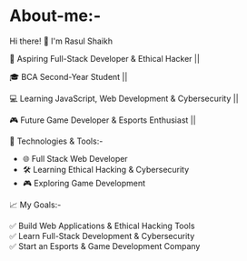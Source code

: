 # About-me:-

 Hi there! 👋 I'm Rasul Shaikh

🚀 Aspiring Full-Stack Developer & Ethical Hacker ||

🎓 BCA Second-Year Student ||

💻 Learning JavaScript, Web Development & Cybersecurity || 

🎮 Future Game Developer & Esports Enthusiast || 


 🔧 Technologies & Tools:-
- 🌐 Full Stack Web Developer
- 🛠️ Learning Ethical Hacking & Cybersecurity
- 🎮 Exploring Game Development


 
 📈 My Goals:-
 
✅ Build Web Applications & Ethical Hacking Tools  
✅ Learn Full-Stack Development & Cybersecurity  
✅ Start an Esports & Game Development Company  

